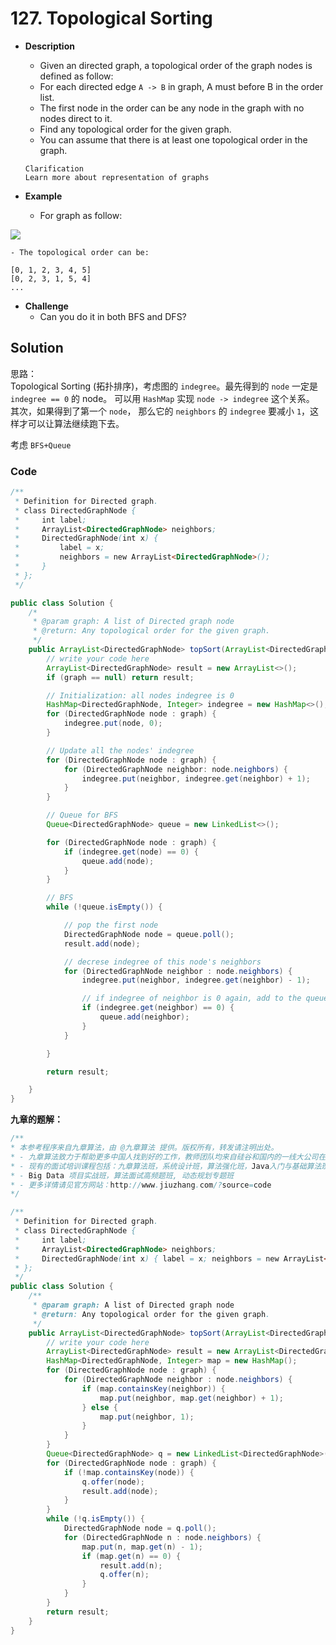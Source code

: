 # 127. Topological Sorting


- **Description**
    - Given an directed graph, a topological order of the graph nodes is defined as follow:
    - For each directed edge `A -> B` in graph, A must before B in the order list.
    - The first node in the order can be any node in the graph with no nodes direct to it.
    - Find any topological order for the given graph.
    - You can assume that there is at least one topological order in the graph.

    ``` 
    Clarification
    Learn more about representation of graphs
    ```

- **Example**
    - For graph as follow:

![](https://encrypted-tbn0.gstatic.com/images?q=tbn:ANd9GcThE9AgZZszyhwe0o9qpp3VyizdIj9kWwMY50HiQEysXvkSLsoZ)

    - The topological order can be:

```
[0, 1, 2, 3, 4, 5]
[0, 2, 3, 1, 5, 4]
...
```

- **Challenge**
    - Can you do it in both BFS and DFS?



## Solution

思路：  
Topological Sorting (拓扑排序)，考虑图的 `indegree`。最先得到的 `node` 一定是 `indegree == 0` 的 node。 可以用 `HashMap` 实现 `node -> indegree` 这个关系。 其次，如果得到了第一个 `node`， 那么它的 `neighbors` 的 `indegree` 要减小 `1`，这样才可以让算法继续跑下去。

考虑 `BFS+Queue`

### Code

```java
/**
 * Definition for Directed graph.
 * class DirectedGraphNode {
 *     int label;
 *     ArrayList<DirectedGraphNode> neighbors;
 *     DirectedGraphNode(int x) {
 *         label = x;
 *         neighbors = new ArrayList<DirectedGraphNode>();
 *     }
 * };
 */

public class Solution {
    /*
     * @param graph: A list of Directed graph node
     * @return: Any topological order for the given graph.
     */
    public ArrayList<DirectedGraphNode> topSort(ArrayList<DirectedGraphNode> graph) {
        // write your code here
        ArrayList<DirectedGraphNode> result = new ArrayList<>();
        if (graph == null) return result;

        // Initialization: all nodes indegree is 0
        HashMap<DirectedGraphNode, Integer> indegree = new HashMap<>();
        for (DirectedGraphNode node : graph) {
            indegree.put(node, 0);
        }

        // Update all the nodes' indegree
        for (DirectedGraphNode node : graph) {
            for (DirectedGraphNode neighbor: node.neighbors) {
                indegree.put(neighbor, indegree.get(neighbor) + 1);
            }
        }

        // Queue for BFS
        Queue<DirectedGraphNode> queue = new LinkedList<>();

        for (DirectedGraphNode node : graph) {
            if (indegree.get(node) == 0) {
                queue.add(node);
            }
        }

        // BFS
        while (!queue.isEmpty()) {

            // pop the first node
            DirectedGraphNode node = queue.poll();
            result.add(node);

            // decrese indegree of this node's neighbors
            for (DirectedGraphNode neighbor : node.neighbors) {
                indegree.put(neighbor, indegree.get(neighbor) - 1);

                // if indegree of neighbor is 0 again, add to the queue
                if (indegree.get(neighbor) == 0) {
                    queue.add(neighbor);
                }
            }

        }

        return result;

    }
}
```

**九章的题解：**

```java
/**
* 本参考程序来自九章算法，由 @九章算法 提供。版权所有，转发请注明出处。
* - 九章算法致力于帮助更多中国人找到好的工作，教师团队均来自硅谷和国内的一线大公司在职工程师。
* - 现有的面试培训课程包括：九章算法班，系统设计班，算法强化班，Java入门与基础算法班，Android 项目实战班，
* - Big Data 项目实战班，算法面试高频题班, 动态规划专题班
* - 更多详情请见官方网站：http://www.jiuzhang.com/?source=code
*/ 

/**
 * Definition for Directed graph.
 * class DirectedGraphNode {
 *     int label;
 *     ArrayList<DirectedGraphNode> neighbors;
 *     DirectedGraphNode(int x) { label = x; neighbors = new ArrayList<DirectedGraphNode>(); }
 * };
 */
public class Solution {
    /**
     * @param graph: A list of Directed graph node
     * @return: Any topological order for the given graph.
     */    
    public ArrayList<DirectedGraphNode> topSort(ArrayList<DirectedGraphNode> graph) {
        // write your code here
        ArrayList<DirectedGraphNode> result = new ArrayList<DirectedGraphNode>();
        HashMap<DirectedGraphNode, Integer> map = new HashMap();
        for (DirectedGraphNode node : graph) {
            for (DirectedGraphNode neighbor : node.neighbors) {
                if (map.containsKey(neighbor)) {
                    map.put(neighbor, map.get(neighbor) + 1);
                } else {
                    map.put(neighbor, 1); 
                }
            }
        }
        Queue<DirectedGraphNode> q = new LinkedList<DirectedGraphNode>();
        for (DirectedGraphNode node : graph) {
            if (!map.containsKey(node)) {
                q.offer(node);
                result.add(node);
            }
        }
        while (!q.isEmpty()) {
            DirectedGraphNode node = q.poll();
            for (DirectedGraphNode n : node.neighbors) {
                map.put(n, map.get(n) - 1);
                if (map.get(n) == 0) {
                    result.add(n);
                    q.offer(n);
                }
            }
        }
        return result;
    }
}
```


